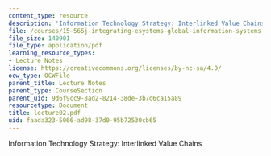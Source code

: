 ```yaml
---
content_type: resource
description: 'Information Technology Strategy: Interlinked Value Chains'
file: /courses/15-565j-integrating-esystems-global-information-systems-spring-2002/faada3235066ad9837d095b72530cb65_lecture02.pdf
file_size: 140901
file_type: application/pdf
learning_resource_types:
- Lecture Notes
license: https://creativecommons.org/licenses/by-nc-sa/4.0/
ocw_type: OCWFile
parent_title: Lecture Notes
parent_type: CourseSection
parent_uid: 9d6f9cc9-8ad2-8214-38de-3b7d6ca15a89
resourcetype: Document
title: lecture02.pdf
uid: faada323-5066-ad98-37d0-95b72530cb65
---
```

Information Technology Strategy: Interlinked Value Chains